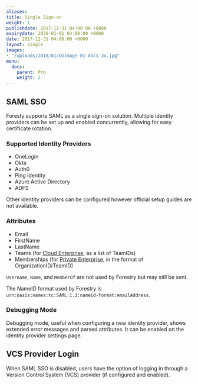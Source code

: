 ```yaml
---
aliases:
title: Single Sign-on
weight: 1
publishdate: 2017-12-31 04:00:00 +0000
expirydate: 2030-01-01 04:00:00 +0000
date: 2017-12-31 04:00:00 +0000
layout: single
images:
- "/uploads/2018/01/OGimage-01-docs-3x.jpg"
menu:
  docs:
    parent: Pro
    weight: 2
---
```


## SAML SSO

Foresty supports SAML as a single sign-on solution. Multiple identity providers can be set up and enabled concurrently, allowing for easy certificate rotation.

### Supported Identity Providers

* OneLogin
* Okta
* Auth0
* Ping Identity
* Azure Active Directory
* ADFS

Other identity providers can be configured however official setup guides are not available.

### Attributes

* Email
* FirstName
* LastName
* Teams (for [Cloud Enterprise](/docs/cloud-enterprise/), as a list of TeamIDs)
* Memberships (for [Private Enterprise](/docs/private-enterprise/), in the format of OrganizationID/TeamID)

`Username`, `Name`, and `MemberOf` are not used by Forestry but may still be sent.

The NameID format used by Forestry is `urn:oasis:names:tc:SAML:1.1:nameid-format:emailAddress`.

### Debugging Mode

Debugging mode, useful when configuring a new identity provider, shows extended error messages and parsed attributes. It can be enabled on the identity provider settings page.

## VCS Provider Login

When SAML SSO is disabled, users have the option of logging in through a Version Control System (VCS) provider (if configured and enabled).